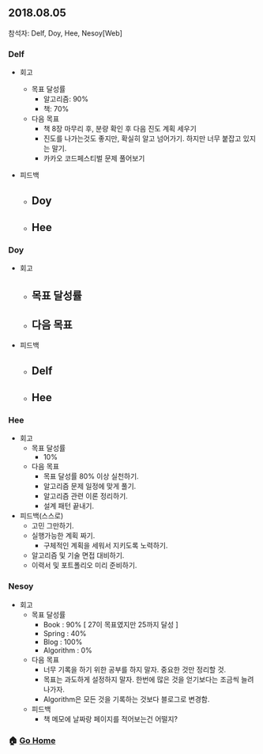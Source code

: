 ## 2018.08.05
참석자: Delf, Doy, Hee, Nesoy[Web]

### Delf
- 회고
  - 목표 달성률
    - 알고리즘: 90%
    - 책: 70%
  - 다음 목표
    - 책 8장 마무리 후, 분량 확인 후 다음 진도 계획 세우기
    - 진도를 나가는것도 좋지만, 확실히 알고 넘어가기. 하지만 너무 붙잡고 있지는 말기.
    - 카카오 코드페스티벌 문제 풀어보기

- 피드백
  - Doy
    -
  - Hee
    -

### Doy
- 회고
  - 목표 달성률
    -
  - 다음 목표
    -
- 피드백
  - Delf
    -
  - Hee
    -

### Hee
- 회고
  - 목표 달성률
    - 10%
  - 다음 목표
    - 목표 달성률 80% 이상 실천하기.
    - 알고리즘 문제 일정에 맞게 풀기.
    - 알고리즘 관련 이론 정리하기.
    - 설계 패턴 끝내기.
- 피드백(스스로)
  - 고민 그만하기.
  - 실행가능한 계획 짜기.
    - 구체적인 계획을 세워서 지키도록 노력하기.
  - 알고리즘 및 기술 면접 대비하기.
  - 이력서 및 포트폴리오 미리 준비하기.


### Nesoy
- 회고
  - 목표 달성률
    - Book : 90% [ 27이 목표였지만 25까지 달성 ]
    - Spring : 40%
    - Blog : 100%
    - Algorithm : 0%
  - 다음 목표
    - 너무 기록을 하기 위한 공부를 하지 말자. 중요한 것만 정리할 것.
    - 목표는 과도하게 설정하지 말자. 한번에 많은 것을 얻기보다는 조금씩 늘려나가자.
    - Algorithm은 모든 것을 기록하는 것보다 블로그로 변경함.
  - 피드백
    - 책 메모에 날짜랑 페이지를 적어보는건 어떨지?


### :house: [Go Home](https://github.com/T-WWL/WWL)
